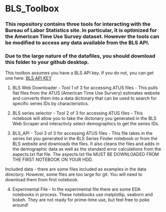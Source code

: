 # BLS_Toolbox
### This repository contains three tools for interacting with the Bureau of Labor Statistics site. In particular, it is optimized for the American Time Use Survey dataset. However the tools can be modified to access any data available from the BLS API.

### Due to the large nature of the datafiles, you should download this folder to your github desktop.

This toolbox assumes you have a BLS API key. If you do not, you can get one here: [BLS API KEY](https://www.bls.gov/developers/)

1.  BLS Web Downloader - Tool 1 of 3 for accessing ATUS files - This pulls flat files from the ATUS (American Time Use Survery) estimates website and converts them into a data dictonary that can be used to search for specific series IDs by characteristics.

2. BLS series selector - Tool 2 of 3 for accessing ATUS files - This notebook will allow you to take the dictonary you generated in the BLS Web Scraper and interactivly select demographics to get the series IDs.

3. BLS_API - Tool 3 of 3 for accessing ATUS files - This file takes in the series list you generated in the BLS Series Finder notebook or from the BLS website and downloads the files. It also cleans the files and adds in the demographic data as well as the standard error calculations from the aspects.txt flat file. The aspects.txt file MUST BE DOWNLOADED FROM THE FIRST NOTEBOOK ON YOUR HDD.

Included data - there are some files included as examples in the data directory. However, some files are too large for git. You will need to download them from first notebook. 

4. Experimental File - In the experimental file there are some EDA notebooks in process. These notebooks use matplotlip, seaborn and bokeh. They are not ready for prime-time use, but feel free to poke around!
